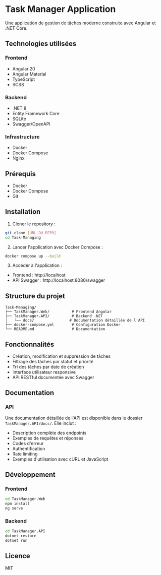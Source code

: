 # Task Manager Application

Une application de gestion de tâches moderne construite avec Angular et .NET Core.

## Technologies utilisées

### Frontend
- Angular 20
- Angular Material
- TypeScript
- SCSS

### Backend
- .NET 8
- Entity Framework Core
- SQLite
- Swagger/OpenAPI

### Infrastructure
- Docker
- Docker Compose
- Nginx

## Prérequis

- Docker
- Docker Compose
- Git

## Installation

1. Cloner le repository :
```bash
git clone [URL_DU_REPO]
cd Task-Managing
```

2. Lancer l'application avec Docker Compose :
```bash
docker compose up --build
```

3. Accéder à l'application :
- Frontend : http://localhost
- API Swagger : http://localhost:8080/swagger

## Structure du projet

```
Task-Managing/
├── TaskManager.Web/          # Frontend Angular
├── TaskManager.API/          # Backend .NET
│   └── docs/                # Documentation détaillée de l'API
├── docker-compose.yml        # Configuration Docker
└── README.md                 # Documentation
```

## Fonctionnalités

- Création, modification et suppression de tâches
- Filtrage des tâches par statut et priorité
- Tri des tâches par date de création
- Interface utilisateur responsive
- API RESTful documentée avec Swagger

## Documentation

### API
Une documentation détaillée de l'API est disponible dans le dossier `TaskManager.API/docs/`. Elle inclut :
- Description complète des endpoints
- Exemples de requêtes et réponses
- Codes d'erreur
- Authentification
- Rate limiting
- Exemples d'utilisation avec cURL et JavaScript

## Développement

### Frontend
```bash
cd TaskManager.Web
npm install
ng serve
```

### Backend
```bash
cd TaskManager.API
dotnet restore
dotnet run
```

## Licence

MIT 